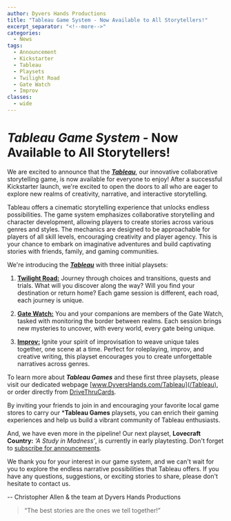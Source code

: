 ```yaml
---
author: Dyvers Hands Productions
title: "Tableau Game System - Now Available to All Storytellers!"
excerpt_separator: "<!--more-->"
categories:
  - News
tags:
  - Announcement
  - Kickstarter
  - Tableau
  - Playsets
  - Twilight Road
  - Gate Watch
  - Improv
classes:
  - wide
---
```


# ***Tableau Game System*** - Now Available to All Storytellers!

We are excited to announce that the [***Tableau***](/Tableau), our innovative collaborative storytelling game, is now available for everyone to enjoy! After a successful Kickstarter launch, we're excited to open the doors to all who are eager to explore new realms of creativity, narrative, and interactive storytelling.

<!--more-->

Tableau offers a cinematic storytelling experience that unlocks endless possibilities. The game system emphasizes collaborative storytelling and character development, allowing players to create stories across various genres and styles. The mechanics are designed to be approachable for players of all skill levels, encouraging creativity and player agency. This is your chance to embark on imaginative adventures and build captivating stories with friends, family, and gaming communities.

We're introducing the [***Tableau***](/Tableau) with three initial playsets:

1. [**Twilight Road:**](/TwilightRoad) Journey through choices and transitions, quests and trials. What will you discover along the way? Will you find your destination or return home? Each game session is different, each road, each journey is unique.

2. [**Gate Watch:**](/GateWatch) You and your companions are members of the Gate Watch, tasked with monitoring the border between realms. Each session brings new mysteries to uncover, with every world, every gate being unique.

3. [**Improv:**](/Improv) Ignite your spirit of improvisation to weave unique tales together, one scene at a time. Perfect for roleplaying, improv, and creative writing, this playset encourages you to create unforgettable narratives across genres.

To learn more about ***Tableau Games*** and these first three playsets, please visit our dedicated webpage [www.DyversHands.com/Tableau](/Tableau), or order directly from [DriveThruCards](https://www.drivethrucards.com/browse/pub/14163/Dyvers-Hands-Productions?src=dhwebsite).

By inviting your friends to join in and encouraging your favorite local game stores to carry our ***Tableau Games** playsets, you can enrich their gaming experiences and help us build a vibrant community of Tableau enthusiasts.

And, we have even more in the pipeline! Our next playset, **Lovecraft Country:** *‘A Study in Madness’*, is currently in early playtesting. Don't forget to [subscribe for announcements](/Subscribe).

We thank you for your interest in our game system, and we can't wait for you to explore the endless narrative possibilities that Tableau offers. If you have any questions, suggestions, or exciting stories to share, please don't hesitate to contact us.

-- Christopher Allen & the team at Dyvers Hands Productions
> “The best stories are the ones we tell together!”
